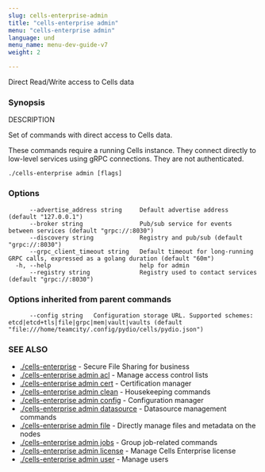 ```yaml
---
slug: cells-enterprise-admin
title: "cells-enterprise admin"
menu: "cells-enterprise admin"
language: und
menu_name: menu-dev-guide-v7
weight: 2

---
```

Direct Read/Write access to Cells data

### Synopsis


DESCRIPTION

  Set of commands with direct access to Cells data.
	
  These commands require a running Cells instance. They connect directly to low-level services
  using gRPC connections. They are not authenticated.


```
./cells-enterprise admin [flags]
```

### Options

```
      --advertise_address string     Default advertise address (default "127.0.0.1")
      --broker string                Pub/sub service for events between services (default "grpc://:8030")
      --discovery string             Registry and pub/sub (default "grpc://:8030")
      --grpc_client_timeout string   Default timeout for long-running GRPC calls, expressed as a golang duration (default "60m")
  -h, --help                         help for admin
      --registry string              Registry used to contact services (default "grpc://:8030")
```

### Options inherited from parent commands

```
      --config string   Configuration storage URL. Supported schemes: etcd|etcd+tls|file|grpc|mem|vault|vaults (default "file:///home/teamcity/.config/pydio/cells/pydio.json")
```

### SEE ALSO

* [./cells-enterprise](../cells-enterprise)	 - Secure File Sharing for business
* [./cells-enterprise admin acl](../cells-enterprise-admin-acl)	 - Manage access control lists
* [./cells-enterprise admin cert](../cells-enterprise-admin-cert)	 - Certification manager
* [./cells-enterprise admin clean](../cells-enterprise-admin-clean)	 - Housekeeping commands
* [./cells-enterprise admin config](../cells-enterprise-admin-config)	 - Configuration manager
* [./cells-enterprise admin datasource](../cells-enterprise-admin-datasource)	 - Datasource management commands
* [./cells-enterprise admin file](../cells-enterprise-admin-file)	 - Directly manage files and metadata on the nodes
* [./cells-enterprise admin jobs](../cells-enterprise-admin-jobs)	 - Group job-related commands
* [./cells-enterprise admin license](../cells-enterprise-admin-license)	 - Manage Cells Enterprise license
* [./cells-enterprise admin user](../cells-enterprise-admin-user)	 - Manage users

